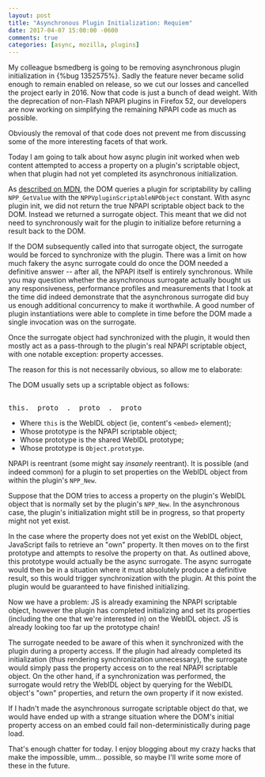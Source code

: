 ```yaml
---
layout: post
title: "Asynchronous Plugin Initialization: Requiem"
date: 2017-04-07 15:00:00 -0600
comments: true
categories: [async, mozilla, plugins]
---
```

My colleague bsmedberg is going to be removing asynchronous plugin 
initialization in {%bug 1352575%}. Sadly the feature never became solid enough 
to remain enabled on release, so we cut our losses and cancelled the project 
early in 2016. Now that code is just a bunch of dead weight. With the 
deprecation of non-Flash NPAPI plugins in Firefox 52, our developers are now 
working on simplifying the remaining NPAPI code as much as possible.

Obviously the removal of that code does not prevent me from discussing some of 
the more interesting facets of that work.

Today I am going to talk about how async plugin init worked when web content 
attempted to access a property on a plugin's scriptable object, when that 
plugin had not yet completed its asynchronous initialization.

As [described on MDN](https://developer.mozilla.org/en-US/docs/Plugins/Guide/Scripting_plugins), 
the DOM queries a plugin for scriptability by calling `NPP_GetValue` with the 
`NPPVpluginScriptableNPObject` constant. With async plugin init, we did not 
return the true NPAPI scriptable object back to the DOM. Instead we returned 
a surrogate object. This meant that we did not need to synchronously wait for 
the plugin to initialize before returning a result back to the DOM.

If the DOM subsequently called into that surrogate object, the surrogate would 
be forced to synchronize with the plugin. There was a limit on how much fakery 
the async surrogate could do once the DOM needed a definitive answer -- after 
all, the NPAPI itself is entirely synchronous. While you may question whether 
the asynchronous surrogate actually bought us any responsiveness, performance 
profiles and measurements that I took at the time did indeed demonstrate that 
the asynchronous surrogate did buy us enough additional concurrency to make it 
worthwhile. A good number of plugin instantiations were able to complete in 
time before the DOM made a single invocation was on the surrogate.

Once the surrogate object had synchronized with the plugin, it would then mostly 
act as a pass-through to the plugin's real NPAPI scriptable object, with one 
notable exception: property accesses.

The reason for this is not necessarily obvious, so allow me to elaborate:

The DOM usually sets up a scriptable object as follows:

<pre><samp>
this.__proto__.__proto__.__proto__
</samp></pre>
* Where `this` is the WebIDL object (ie, content's `<embed>` element);
* Whose prototype is the NPAPI scriptable object;
* Whose prototype is the shared WebIDL prototype;
* Whose prototype is `Object.prototype`.

NPAPI is reentrant (some might say *insanely* reentrant). It is possible (and 
indeed common) for a plugin to set properties on the WebIDL object from within 
the plugin's `NPP_New`.

Suppose that the DOM tries to access a property on the plugin's WebIDL object
that is normally set by the plugin's `NPP_New`. In the asynchronous case, the 
plugin's initialization might still be in progress, so that property might not 
yet exist.

In the case where the property does not yet exist on the WebIDL object, JavaScript 
fails to retrieve an "own" property. It then moves on to the first prototype 
and attempts to resolve the property on that. As outlined above, this prototype 
would actually be the async surrogate. The async surrogate would then be in a 
situation where it must absolutely produce a definitive result, so this would 
trigger synchronization with the plugin. At this point the plugin would be 
guaranteed to have finished initializing.

Now we have a problem: JS is already examining the NPAPI scriptable object, 
however the plugin has completed initializing and set its properties (including 
the one that we're interested in) on the WebIDL object. JS is already looking too 
far up the prototype chain!

The surrogate needed to be aware of this when it synchronized with the plugin 
during a property access. If the plugin had already completed its initialization 
(thus rendering synchronization unnecessary), the surrogate would simply pass the 
property access on to the real NPAPI scriptable object. On the other hand, if a 
synchronization was performed, the surrogate would retry the WebIDL object by 
querying for the WebIDL object's "own" properties, and return the own property
if it now existed.

If I hadn't made the asynchronous surrogate scriptable object do that, we would 
have ended up with a strange situation where the DOM's initial property access 
on an embed could fail non-deterministically during page load.

That's enough chatter for today. I enjoy blogging about my crazy hacks that make 
the impossible, umm... possible, so maybe I'll write some more of these in the 
future.
